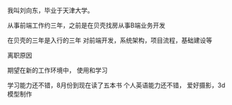 我叫刘向东，毕业于天津大学。

从事前端工作约三年，之前是在贝壳找房从事B端业务开发

在贝壳的三年是入行的三年
对前端开发，系统架构，项目流程，基础建设等

离职原因

期望在新的工作环境中，
使用和学习

学习能力还不错，8月份到现在读了五本书
个人英语能力还不错，
爱好摄影，3d模型制作